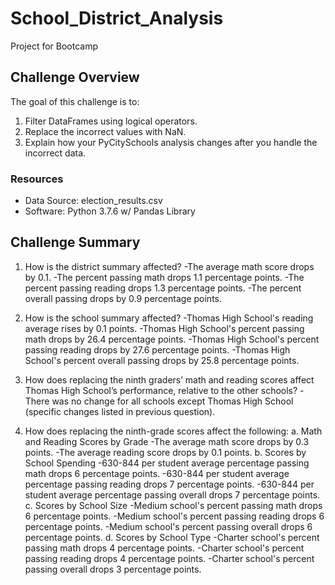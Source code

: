 # School_District_Analysis
Project for Bootcamp

## Challenge Overview
    
The goal of this challenge is to:
  1. Filter DataFrames using logical operators.
  2. Replace the incorrect values with NaN.
  3. Explain how your PyCitySchools analysis changes after you handle the incorrect data.

### Resources

- Data Source: election_results.csv
- Software: Python 3.7.6 w/ Pandas Library

## Challenge Summary

  1. How is the district summary affected?
        -The average math score drops by 0.1.
        -The percent passing math drops 1.1 percentage points.
        -The percent passing reading drops 1.3 percentage points.
        -The percent overall passing drops by 0.9 percentage points.
        
  2. How is the school summary affected?
        -Thomas High School's reading average rises by 0.1 points.
        -Thomas High School's percent passing math drops by 26.4 percentage points.
        -Thomas High School's percent passing reading drops by 27.6 percentage points.
        -Thomas High School's percent overall passing drops by 25.8 percentage points.
        
  3. How does replacing the ninth graders’ math and reading scores affect Thomas High School’s performance, relative to the other schools?
        -There was no change for all schools except Thomas High School (specific changes listed in previous               question).
        
  4. How does replacing the ninth-grade scores affect the following:
    a. Math and Reading Scores by Grade
        -The average math score drops by 0.3 points.
        -The average reading score drops by 0.1 points.
    b. Scores by School Spending
        -630-844 per student average percentage passing math drops 6 percentage points.
        -630-844 per student average percentage passing reading drops 7 percentage points.
        -630-844 per student average percentage passing overall drops 7 percentage points.
    c. Scores by School Size
        -Medium school's percent passing math drops 6 percentage points.
        -Medium school's percent passing reading drops 6 percentage points.
        -Medium school's percent passing overall drops 6 percentage points.
    d. Scores by School Type
        -Charter school's percent passing math drops 4 percentage points.
        -Charter school's percent passing reading drops 4 percentage points.
        -Charter school's percent passing overall drops 3 percentage points.
